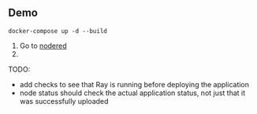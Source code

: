 

## Demo

```
docker-compose up -d --build
```


1. Go to [nodered](http://localhost:1881)
2. 



TODO:
 - add checks to see that Ray is running before deploying the application
 - node status should check the actual application status, not just that it was successfully uploaded
